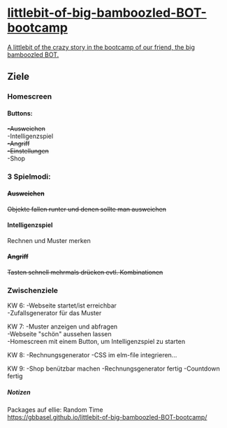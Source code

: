 # [littlebit-of-big-bamboozled-BOT-bootcamp](https://gbbasel.github.io/littlebit-of-big-bamboozled-BOT-bootcamp/)
[A littlebit of the crazy story in the bootcamp of our friend, the big bamboozled BOT.](https://gbbasel.github.io/littlebit-of-big-bamboozled-BOT-bootcamp/)

## Ziele
### Homescreen
#### Buttons:  
~~-Ausweichen~~  
-Intelligenzspiel  
~~-Angriff~~  
~~-Einstellungen~~  
-Shop  

### 3 Spielmodi:  
#### ~~Ausweichen~~  
~~Objekte fallen runter und denen sollte man ausweichen~~  
#### Intelligenzspiel  
Rechnen und Muster merken  
#### ~~Angriff~~  
~~Tasten schnell mehrmals drücken evtl. Kombinationen~~  
  
### Zwischenziele  
KW 6: -Webseite startet/ist erreichbar  
      -Zufallsgenerator für das Muster  
      
KW 7: -Muster anzeigen und abfragen  
      -Webseite "schön" aussehen lassen  
      -Homescreen mit einem Button, um Intelligenzspiel zu starten  
      
KW 8: -Rechnungsgenerator
      -CSS im elm-file integrieren...

KW 9: -Shop benützbar machen
      -Rechnungsgenerator fertig 
      -Countdown fertig
  
  

##### Notizen

Packages auf ellie:
Random
Time  
https://gbbasel.github.io/littlebit-of-big-bamboozled-BOT-bootcamp/
